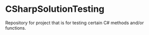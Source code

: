 # CSharpSolutionTesting
 Repository for project that is for testing certain C# methods and/or functions.
